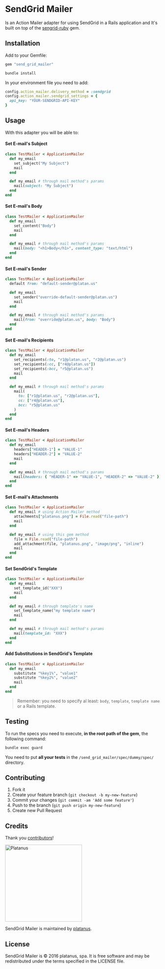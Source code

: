 # SendGrid Mailer

Is an Action Mailer adapter for using SendGrid in a Rails application and
It's built on top of the [sengrid-ruby](https://github.com/sendgrid/sendgrid-ruby) gem.

## Installation

Add to your Gemfile:

```ruby
gem "send_grid_mailer"
```

```bash
bundle install
```

In your environment file you need to add:

```ruby
config.action_mailer.delivery_method = :sendgrid
config.action_mailer.sendgrid_settings = {
  api_key: "YOUR-SENDGRID-API-KEY"
}
```

## Usage

With this adapter you will be able to:

#### Set E-mail's Subject

```ruby
class TestMailer < ApplicationMailer
  def my_email
    set_subject("My Subject")
    mail
  end

  def my_email # through mail method's params
    mail(subject: "My Subject")
  end
end
```

#### Set E-mail's Body

```ruby
class TestMailer < ApplicationMailer
  def my_email
    set_content("Body")
    mail
  end

  def my_email # through mail method's params
    mail(body: "<h1>Body</h1>", content_type: "text/html")
  end
end
```

#### Set E-mail's Sender

```ruby
class TestMailer < ApplicationMailer
  default from: "default-sender@platan.us"

  def my_email
    set_sender("override-default-sender@platan.us")
    mail
  end

  def my_email # through mail method's params
    mail(from: "override@platan.us", body: "Body")
  end
end
```

#### Set E-mail's Recipients

```ruby
class TestMailer < ApplicationMailer
  def my_email
    set_recipients(:to, "r1@platan.us", "r2@platan.us")
    set_recipients(:cc, ["r4@platan.us"])
    set_recipients(:bcc, "r5@platan.us")
    mail
  end

  def my_email # through mail method's params
    mail(
      to: ["r1@platan.us", "r2@platan.us"],
      cc: ["r4@platan.us"],
      bcc: "r5@platan.us"
    )
  end
end
```

#### Set E-mail's Headers

```ruby
class TestMailer < ApplicationMailer
  def my_email
    headers["HEADER-1"] = "VALUE-1"
    headers["HEADER-2"] = "VALUE-2"
    mail
  end

  def my_email # through mail method's params
    mail(headers: { "HEADER-1" => "VALUE-1", "HEADER-2" => "VALUE-2" })
  end
end
```

#### Set E-mail's Attachments

```ruby
class TestMailer < ApplicationMailer
  def my_email # using Action Mailer method
    attachments["platanus.png"] = File.read("file-path")
    mail
  end

  def my_email # using this gem method
    file = File.read("file-path")
    add_attachment(file, "platanus.png", "image/png", "inline")
    mail
  end
end
```

#### Set SendGrid's Template

```ruby
class TestMailer < ApplicationMailer
  def my_email
    set_template_id("XXX")
    mail
  end

  def my_email # through template's name
    set_template_name("my template name")
    mail
  end

  def my_email # through mail method's params
    mail(template_id: "XXX")
  end
end
```

#### Add Substitutions in SendGrid's Template

```ruby
class TestMailer < ApplicationMailer
  def my_email
    substitute "%key1%", "value1"
    substitute "%key2%", "value2"
    mail
  end
end
```

> Remember: you need to specify al least: `body`, `template`, `template name` or a Rails template.

## Testing

To run the specs you need to execute, **in the root path of the gem**, the following command:

```bash
bundle exec guard
```

You need to put **all your tests** in the `/send_grid_mailer/spec/dummy/spec/` directory.

## Contributing

1. Fork it
2. Create your feature branch (`git checkout -b my-new-feature`)
3. Commit your changes (`git commit -am 'Add some feature'`)
4. Push to the branch (`git push origin my-new-feature`)
5. Create new Pull Request

## Credits

Thank you [contributors](https://github.com/platanus/send_grid_mailer/graphs/contributors)!

<img src="http://platan.us/gravatar_with_text.png" alt="Platanus" width="250"/>

SendGrid Mailer is maintained by [platanus](http://platan.us).

## License

SendGrid Mailer is © 2016 platanus, spa. It is free software and may be redistributed under the terms specified in the LICENSE file.
